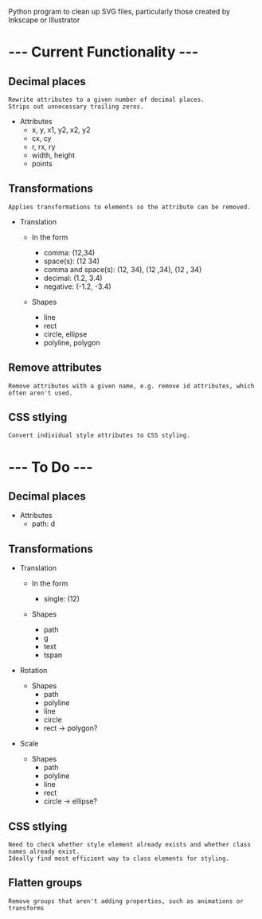 Python program to clean up SVG files, particularly those created by Inkscape or Illustrator

# --- Current Functionality ---

## Decimal places
    Rewrite attributes to a given number of decimal places.
    Strips out unnecessary trailing zeros.
    
* Attributes
	- x, y, x1, y2, x2, y2
	- cx, cy
	- r, rx, ry
	- width, height
	- points

## Transformations
	Applies transformations to elements so the attribute can be removed.

* Translation
    - In the form
        - comma: (12,34)
        - space(s): (12 34)
        - comma and space(s): (12, 34), (12 ,34), (12 , 34)
        - decimal: (1.2, 3.4)
        - negative: (-1.2, -3.4)
        
    - Shapes
        - line
        - rect
        - circle, ellipse
        - polyline, polygon
            
## Remove attributes
	Remove attributes with a given name, e.g. remove id attributes, which often aren't used.

## CSS stlying
    Convert individual style attributes to CSS styling.
    
# --- To Do ---

## Decimal places    
* Attributes
	- path: d

## Transformations

* Translation
    - In the form
        - single: (12)

    - Shapes
        - path
        - g
        - text
        - tspan
        
* Rotation
    - Shapes
        - path
        - polyline
        - line
        - circle
        - rect -> polygon?
        
* Scale
    - Shapes
        - path
        - polyline
        - line
        - rect
        - circle -> ellipse?
            
## CSS stlying
	Need to check whether style element already exists and whether class names already exist.
    Ideally find most efficient way to class elements for styling.
    
## Flatten groups
	Remove groups that aren't adding properties, such as animations or transforms
